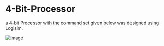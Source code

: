 # 4-Bit-Processor


a 4-bit Processor with the command set given below was designed using Logisim.
 
 
 
![image](https://user-images.githubusercontent.com/58894466/127525328-5d8728ae-10de-460c-a9e4-03322f9a7377.png)

